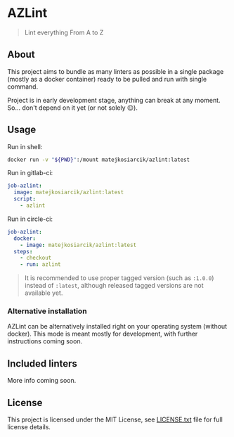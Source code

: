 # AZLint

> Lint everything From A to Z

## About

This project aims to bundle as many linters as possible in a single package
(mostly as a docker container) ready to be pulled and run with single command.

Project is in early development stage, anything can break at any moment.
So... don't depend on it yet (or not solely 😉).

## Usage

Run in shell:

```sh
docker run -v "${PWD}":/mount matejkosiarcik/azlint:latest
```

Run in gitlab-ci:

```yaml
job-azlint:
  image: matejkosiarcik/azlint:latest
  script:
    - azlint
```

Run in circle-ci:

```yaml
job-azlint:
  docker:
    - image: matejkosiarcik/azlint:latest
  steps:
    - checkout
    - run: azlint
```

> It is recommended to use proper tagged version (such as `:1.0.0`) instead of
`:latest`, although released tagged versions are not available yet.

### Alternative installation

AZLint can be alternatively installed right on your operating system (without
docker).
This mode is meant mostly for development, with further instructions coming
soon.

## Included linters

More info coming soon.

## License

This project is licensed under the MIT License, see [LICENSE.txt](LICENSE.txt)
file for full license details.
